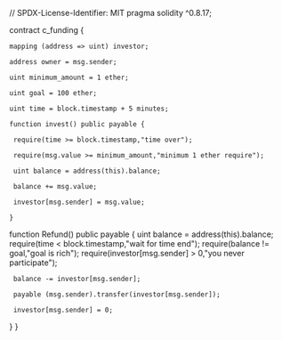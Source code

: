 // SPDX-License-Identifier: MIT
pragma solidity ^0.8.17;

contract c_funding {
    
    mapping (address => uint) investor;

    address owner = msg.sender;

    uint minimum_amount = 1 ether;

    uint goal = 100 ether;

    uint time = block.timestamp + 5 minutes;

    function invest() public payable {
     
     require(time >= block.timestamp,"time over");

     require(msg.value >= minimum_amount,"minimum 1 ether require");

     uint balance = address(this).balance;

     balance += msg.value;

     investor[msg.sender] = msg.value;
     
    }

   function Refund() public payable {
     uint balance = address(this).balance;
     require(time < block.timestamp,"wait for time end");
     require(balance != goal,"goal is rich");
     require(investor[msg.sender] > 0,"you never participate");
     
     balance -= investor[msg.sender];

     payable (msg.sender).transfer(investor[msg.sender]);

     investor[msg.sender] = 0;
   }
}
